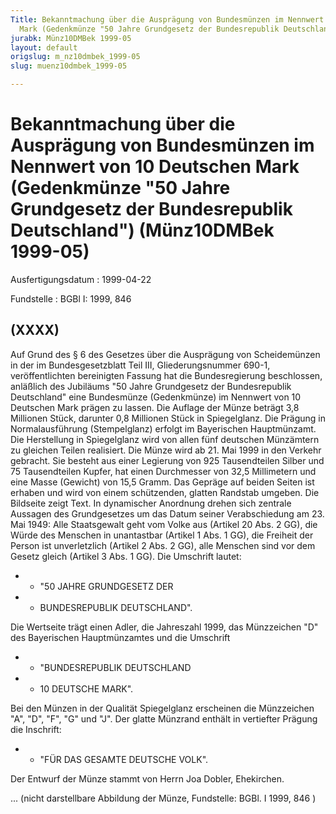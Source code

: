 ```yaml
---
Title: Bekanntmachung über die Ausprägung von Bundesmünzen im Nennwert von 10 Deutschen
  Mark (Gedenkmünze "50 Jahre Grundgesetz der Bundesrepublik Deutschland")
jurabk: Münz10DMBek 1999-05
layout: default
origslug: m_nz10dmbek_1999-05
slug: muenz10dmbek_1999-05

---
```


# Bekanntmachung über die Ausprägung von Bundesmünzen im Nennwert von 10 Deutschen Mark (Gedenkmünze "50 Jahre Grundgesetz der Bundesrepublik Deutschland") (Münz10DMBek 1999-05)

Ausfertigungsdatum
:   1999-04-22

Fundstelle
:   BGBl I: 1999, 846

## (XXXX)

Auf Grund des § 6 des Gesetzes über die Ausprägung von Scheidemünzen
in der im Bundesgesetzblatt Teil III, Gliederungsnummer 690-1,
veröffentlichten bereinigten Fassung hat die Bundesregierung
beschlossen, anläßlich des Jubiläums "50 Jahre Grundgesetz der
Bundesrepublik Deutschland" eine Bundesmünze (Gedenkmünze) im Nennwert
von 10 Deutschen Mark prägen zu lassen.
Die Auflage der Münze beträgt 3,8 Millionen Stück, darunter 0,8
Millionen Stück in Spiegelglanz. Die Prägung in Normalausführung
(Stempelglanz) erfolgt im Bayerischen Hauptmünzamt. Die Herstellung in
Spiegelglanz wird von allen fünf deutschen Münzämtern zu gleichen
Teilen realisiert.
Die Münze wird ab 21. Mai 1999 in den Verkehr gebracht. Sie besteht
aus einer Legierung von 925 Tausendteilen Silber und 75 Tausendteilen
Kupfer, hat einen Durchmesser von 32,5 Millimetern und eine Masse
(Gewicht) von 15,5 Gramm. Das Gepräge auf beiden Seiten ist erhaben
und wird von einem schützenden, glatten Randstab umgeben.
Die Bildseite zeigt Text. In dynamischer Anordnung drehen sich
zentrale Aussagen des Grundgesetzes um das Datum seiner Verabschiedung
am 23. Mai 1949: Alle Staatsgewalt geht vom Volke aus (Artikel 20 Abs.
2 GG), die Würde des Menschen in unantastbar (Artikel 1 Abs. 1 GG),
die Freiheit der Person ist unverletzlich (Artikel 2 Abs. 2 GG), alle
Menschen sind vor dem Gesetz gleich (Artikel 3 Abs. 1 GG). Die
Umschrift lautet:

*    *   "50 JAHRE GRUNDGESETZ DER


*    *   BUNDESREPUBLIK DEUTSCHLAND".



Die Wertseite trägt einen Adler, die Jahreszahl 1999, das Münzzeichen
"D" des Bayerischen Hauptmünzamtes und die Umschrift

*    *   "BUNDESREPUBLIK DEUTSCHLAND


*    *   10 DEUTSCHE MARK".



Bei den Münzen in der Qualität Spiegelglanz erscheinen die Münzzeichen
"A", "D", "F", "G" und "J".
Der glatte Münzrand enthält in vertiefter Prägung die Inschrift:

*    *   "FÜR DAS GESAMTE DEUTSCHE VOLK".



Der Entwurf der Münze stammt von Herrn Joa Dobler, Ehekirchen.

...
(nicht darstellbare Abbildung der Münze,
Fundstelle: BGBl. I 1999, 846 )

